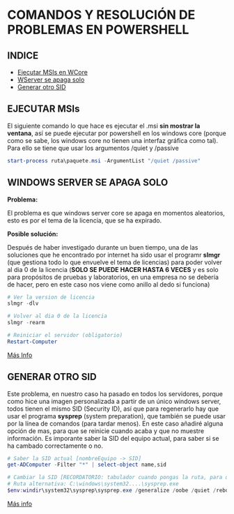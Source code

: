 # COMANDOS Y RESOLUCIÓN DE PROBLEMAS EN POWERSHELL

## INDICE
- [Ejecutar MSIs en WCore](#ejecutar-msis)
- [WServer se apaga solo](#windows-server-se-apaga-solo)
- [Generar otro SID](#generar-otro-sid)

## EJECUTAR MSIs

El siguiente comando lo que hace es ejecutar el .msi **sin mostrar la ventana**, así se puede ejecutar por powershell en los windows core (porque como se sabe, los windows core no tienen una interfaz gráfica como tal). Para ello se tiene que usar los argumentos /quiet y /passive

```powershell
start-process ruta\paquete.msi -ArgumentList "/quiet /passive"
```

## WINDOWS SERVER SE APAGA SOLO

**Problema:**

El problema es que windows server core se apaga en momentos aleatorios, esto es por el tema de la licencia, que se ha expirado. 

**Posible solución:**

Después de haber investigado durante un buen tiempo, una de las soluciones que he encontrado por internet ha sido usar el programr **slmgr** (que gestiona todo lo que envuelve el tema de licencias) para  poder volver al dia 0 de la licencia (**SOLO SE PUEDE HACER HASTA 6 VECES** y es solo para propósitos de pruebas y laboratorios, en una empresa no se debería de hacer, pero en este caso nos viene como anillo al dedo si funciona)

```powershell
# Ver la version de licencia
slmgr -dlv

# Volver al dia 0 de la licencia
slmgr -rearm

# Reiniciar el servidor (obligatorio)
Restart-Computer
```

[Más Info](https://mulcas.com/windows-server-shuts-down-unexpectedly/)

## GENERAR OTRO SID

Este problema, en nuestro caso ha pasado en todos los servidores, porque como hice una imagen personalizada a partir de un único windows server, todos tienen el mismo SID (Security ID), así que para regenerarlo hay que usar el programa **sysprep** (system preparation), que también se puede usar por la línea de comandos (para tardar menos). En este caso añadiré alguna opción de mas, para que se reinicie cuando acaba y que no muestre información.
Es imporante saber la SID del equipo actual, para saber si se ha cambado correctamente o no.

```powershell
# Saber la SID actual [nombreEquipo -> SID]
get-ADComputer -Filter "*" | select-object name,sid

# Cambiar la SID [RECORDATORIO: tabulador cuando pongas la ruta, para que se te autocomplete la variable de entorno y no de error]
# Ruta alternativa: C:\windows\system32....\sysprep.exe
$env:windir\system32\sysprep\sysprep.exe /generalize /oobe /quiet /reboot
```

[Más info](https://learn.microsoft.com/en-us/windows-hardware/manufacture/desktop/sysprep-command-line-options?view=windows-11)
